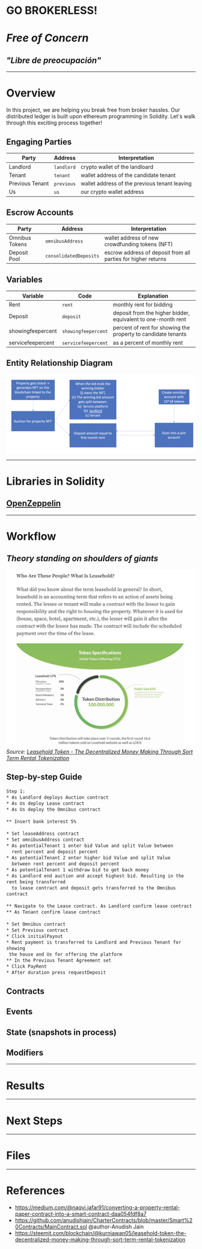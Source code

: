 # **GO BROKERLESS!**
# _Free of Concern_
## _"Libre de preocupación"_ 

---
# Overview
In this project, we are helping you break free from broker hassles. Our distributed ledger is built upon ethereum programming in Solidity. Let's walk through this exciting process together!

## Engaging Parties

|       Party        |    Address     |               Interpretation                 |
|--------------------|----------------|----------------------------------------------|
|          Landlord  |   `landlord`   |   crypto wallet of the landloard             |
|          Tenant    |   `tenant`     |  wallet address of the candidate tenant      |
|  Previous Tenant   |   `previous`   | wallet address of the previous tenant leaving|
|            Us      |      `us`      | our crypto wallet address                    |

## Escrow Accounts
|          Party        |       Address                |                           Interpretation                            |
|-----------------------|------------------------------|---------------------------------------------------------------------|
|     Omnibus Tokens    |   `omnibusAddress`           |  wallet address of new crowdfunding tokens  (NFT)                   |
|      Deposit Pool     |   `consolidatedDeposits`     |  escrow address of deposit from all parties for higher returns      |

## Variables

|       Variable          |        Code         |                           Explanation                               |
|-------------------------|---------------------|---------------------------------------------------------------------|
|          Rent           |        `rent`       |  monthly rent for bidding                                           |
|      Deposit            |       `deposit`     |  deposit from the higher bidder, equivalent to one-month rent       |
|      showingfeepercent  | `showingfeepercent` |  percent of rent for showing the property to candidate tenants      |
|      servicefeepercent  | `servicefeepercent` |  as a percent of monthly rent                                       |



## Entity Relationship Diagram
![erd](Resources/Images/erd.png)

---
# Libraries in Solidity
## [OpenZeppelin](https://github.com/OpenZeppelin/openzeppelin-contracts)


---
# Workflow
## _Theory standing on shoulders of giants_
![leasehold_token](Resources/Images/leasehold_token.png)
_Source: [Leasehold Token - The Decentralized Money Making Through Sort Term Rental Tokenization](https://steemit.com/blockchain/@kurniawan05/leasehold-token-the-decentralized-money-making-through-sort-term-rental-tokenization)_

## Step-by-step Guide

```
Step 1:
* As Landlord deploys Auction contract 
* As Us deploy Lease contract
* As Us deploy the Omnibus contract

** Insert bank interest 5%

* Set leaseAddress contract
* Set omnibusAddress contract
* As potentialTenant 1 enter bid Value and split Value between 
  rent percent and deposit percent
* As potentialTenant 2 enter higher bid Value and split Value
  between rent percent and deposit percent
* As potentialTenant 1 withdraw bid to get back money
* As Landlord end auction and accept highest bid. Resulting in the rent being transferred
  to lease contract and deposit gets transferred to the Omnibus contract

** Navigate to the Lease contract. As Landlord confirm lease contract
** As Tenant confirm lease contract

* Set Omnibus contract
* Set Previous contract
* Click initialPayout
* Rent payment is transferred to Landlord and Previous Tenant for showing
 the house and Us for offering the platform
** In the Previous Tenant Agreement set 
* Click PayRent 
* After duration press requestDeposit

```

## Contracts

## Events

## State (snapshots in process)

## Modifiers



---
# Results



---
# Next Steps


---
# Files




---
# References

* https://medium.com/@naqvi.jafar91/converting-a-property-rental-paper-contract-into-a-smart-contract-daa054fdf8a7
* https://github.com/anudishjain/CharterContracts/blob/master/Smart%20Contracts/MainContract.sol @author-Anudish Jain
* https://steemit.com/blockchain/@kurniawan05/leasehold-token-the-decentralized-money-making-through-sort-term-rental-tokenization




